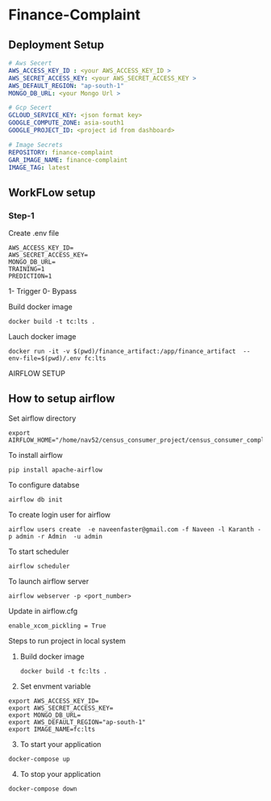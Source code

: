 # Finance-Complaint 
## Deployment Setup

```yaml
# Aws Secert 
AWS_ACCESS_KEY_ID : <your AWS_ACCESS_KEY_ID >
AWS_SECRET_ACCESS_KEY: <your AWS_SECRET_ACCESS_KEY >
AWS_DEFAULT_REGION: "ap-south-1" 
MONGO_DB_URL: <your Mongo Url >

# Gcp Secert 
GCLOUD_SERVICE_KEY: <json format key>
GOOGLE_COMPUTE_ZONE: asia-south1
GOOGLE_PROJECT_ID: <project id from dashboard>

# Image Secrets
REPOSITORY: finance-complaint
GAR_IMAGE_NAME: finance-complaint
IMAGE_TAG: latest
```

## WorkFLow setup
### Step-1
Create .env file

```
AWS_ACCESS_KEY_ID=
AWS_SECRET_ACCESS_KEY=
MONGO_DB_URL=
TRAINING=1
PREDICTION=1
```
1- Trigger
0- Bypass

Build docker image
```
docker build -t tc:lts .
```

Lauch docker image

```
docker run -it -v $(pwd)/finance_artifact:/app/finance_artifact  --env-file=$(pwd)/.env fc:lts
```


AIRFLOW SETUP

## How to setup airflow

Set airflow directory
```
export AIRFLOW_HOME="/home/nav52/census_consumer_project/census_consumer_complaint/airflow"
```

To install airflow 
```
pip install apache-airflow
```

To configure databse
```
airflow db init
```

To create login user for airflow
```
airflow users create  -e naveenfaster@gmail.com -f Naveen -l Karanth -p admin -r Admin  -u admin
```
To start scheduler
```
airflow scheduler
```
To launch airflow server
```
airflow webserver -p <port_number>
```

Update in airflow.cfg
```
enable_xcom_pickling = True
```

Steps to run project in local system


1. Build docker image
   ```
   docker build -t fc:lts .
   ```
2. Set envment variable
```
export AWS_ACCESS_KEY_ID=
export AWS_SECRET_ACCESS_KEY=
export MONGO_DB_URL=
export AWS_DEFAULT_REGION="ap-south-1"
export IMAGE_NAME=fc:lts
```
3. To start your application
```
docker-compose up
```
4. To stop your application
```
docker-compose down
``` 
